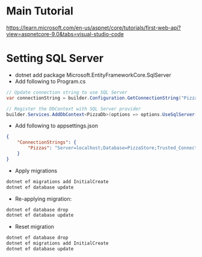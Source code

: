 
# Main Tutorial
https://learn.microsoft.com/en-us/aspnet/core/tutorials/first-web-api?view=aspnetcore-9.0&tabs=visual-studio-code

# Setting SQL Server 
- dotnet add package Microsoft.EntityFrameworkCore.SqlServer
- Add following to Program.cs
```c#
// Update connection string to use SQL Server
var connectionString = builder.Configuration.GetConnectionString("Pizzas") ?? "Server=localhost;Database=PizzaStore;Trusted_Connection=True;MultipleActiveResultSets=true;TrustServerCertificate=True;";

// Register the DbContext with SQL Server provider
builder.Services.AddDbContext<PizzaDb>(options => options.UseSqlServer(connectionString));
```
- Add following to appsettings.json
```json
{
    "ConnectionStrings": {
        "Pizzas": "Server=localhost;Database=PizzaStore;Trusted_Connection=True;MultipleActiveResultSets=true;TrustServerCertificate=True;"
    }
}
```
- Apply migrations
```zsh
dotnet ef migrations add InitialCreate
dotnet ef database update
```
- Re-applying migration:
```zsh
dotnet ef database drop
dotnet ef database update
```
- Reset migration
```zsh
dotnet ef database drop
dotnet ef migrations add InitialCreate
dotnet ef database update
```